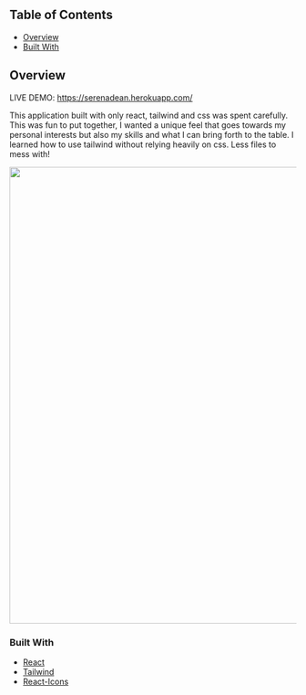## Table of Contents

- [Overview](#overview)
- [Built With](#built-with)

## Overview
LIVE DEMO: https://serenadean.herokuapp.com/

This application built with only react, tailwind and css was spent carefully. This was fun to put together, I wanted a unique feel that goes towards my personal interests but also my skills and what I can bring forth to the table. I learned how to use tailwind without relying heavily on css. Less files to mess with!

<img src="https://user-images.githubusercontent.com/98000871/203501583-8fb2d2e8-70f9-4ca7-a94d-1c4dca71cd25.png" width="800"/>


### Built With
- [React](https://reactjs.org/)
- [Tailwind](https://tailwindcss.com/)
- [React-Icons](https://react-icons.github.io/react-icons)
